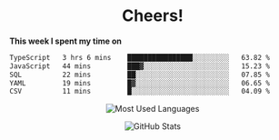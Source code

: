 <h1 align="center">Cheers!</h1>

**This week I spent my time on**
<!--START_SECTION:waka-->

```txt
TypeScript   3 hrs 6 mins    ████████████████░░░░░░░░░   63.82 %
JavaScript   44 mins         ███▓░░░░░░░░░░░░░░░░░░░░░   15.23 %
SQL          22 mins         ██░░░░░░░░░░░░░░░░░░░░░░░   07.85 %
YAML         19 mins         █▓░░░░░░░░░░░░░░░░░░░░░░░   06.65 %
CSV          11 mins         █░░░░░░░░░░░░░░░░░░░░░░░░   04.09 %
```

<!--END_SECTION:waka-->

<p align="center"><img src="https://github-readme-stats.vercel.app/api/top-langs/?username=thnkrn&layout=compact&hide=html&theme=tokyonight" alt="Most Used Languages" /></p>

<p align="center"><img src="https://github-readme-stats.vercel.app/api?username=thnkrn&show_icons=true&count_private=true&theme=tokyonight&show=reviews&hide_rank=false&rank_icon=github" alt="GitHub Stats" /></p>

<!-- <p align="center"><a href="https://wakatime.com"><img src="https://wakatime.com/share/@thnkrn/40092326-d1bd-471b-89da-9a7c63939402.png" /></p>
 -->
